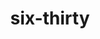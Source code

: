---
layout: travel&places
title: six-thirty
emoji: six_thirty
permalink: 🕡.html
image: assets/img/3moji/six_thirty.png
---